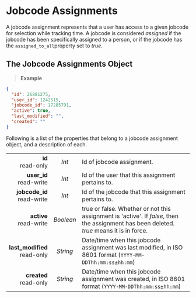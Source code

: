 # Jobcode Assignments

A jobcode assignment represents that a user has access to a given jobcode for selection while tracking time. A jobcode is considered _assigned_ if the jobcode has been specifically assigned to a person, or if the jobcode has the `assigned_to_all`property set to _true_.

## The Jobcode Assignments Object

 > **Example**

```json
{
  "id": 26881275,
  "user_id": 1242515,
  "jobcode_id": 17285791,
  "active": true,
  "last_modified": "",
  "created": ""
}
```

Following is a list of the properties that belong to a jobcode assignment object, and a description of each.

|                |             |             |
| -------------: | :---------: | ----------- |
| **id**<br/>read-only | _Int_ | Id of jobcode assignment. |
| **user_id**<br/>read-write | _Int_ | Id of the user that this assignment pertains to. |
| **jobcode_id**<br/>read-write | _Int_ | Id of the jobcode that this assignment pertains to. |
| **active**<br/>read-write | _Boolean_ | true or false. Whether or not this assignment is 'active'. If _false_, then the assignment has been deleted. _true_ means it is in force. |
| **last_modified**<br/>read-only | _String_ | Date/time when this jobcode assignment was last modified, in ISO 8601 format (`YYYY-MM-DDThh:mm:ss±hh:mm`) |
| **created**<br/>read-only | _String_ | Date/time when this jobcode assignment was created, in ISO 8601 format (`YYYY-MM-DDThh:mm:ss±hh:mm`) |

